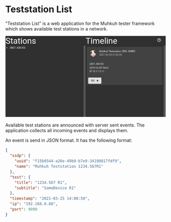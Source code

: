 Teststation List
================

"Teststation List" is a web application for the Muhkuh tester framework which shows available test stations in a network.

![Screenshot of the teststation list](screenshot01.png)

Available test stations are announced with server sent events. The application collects all incoming events and displays them.

An event is send in JSON format. It has the following format:
```json
{
  "ssdp": {
    "uuid": "f15b8544-a26e-49b9-b7e9-34100817fdf9",
    "name": "Muhkuh Teststation 1234.567R1"
  },
  "test": {
    "title": "1234.567 R1",
    "subtitle": "SomeDevice R1"
  },
  "timestamp": "2021-03-25 14:08:50",
  "ip": "192.168.0.88",
  "port": 9090
}
```
